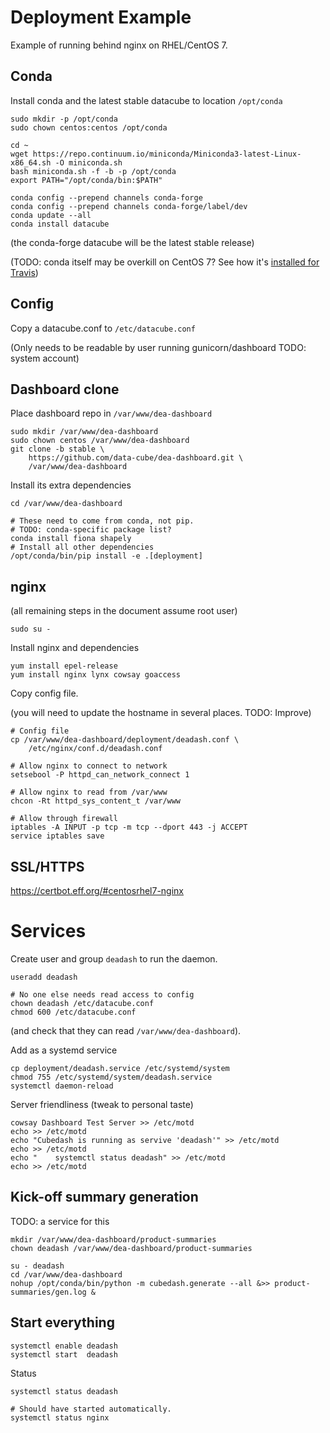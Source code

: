 
# Deployment Example

Example of running behind nginx on RHEL/CentOS 7.

## Conda

Install conda and the latest stable datacube to location `/opt/conda`
    
    sudo mkdir -p /opt/conda
    sudo chown centos:centos /opt/conda
    
    cd ~
    wget https://repo.continuum.io/miniconda/Miniconda3-latest-Linux-x86_64.sh -O miniconda.sh
    bash miniconda.sh -f -b -p /opt/conda
    export PATH="/opt/conda/bin:$PATH"
    
    conda config --prepend channels conda-forge
    conda config --prepend channels conda-forge/label/dev
    conda update --all
    conda install datacube

(the conda-forge datacube will be the latest stable release)

(TODO: conda itself may be overkill on CentOS 7? See how it's 
[installed for Travis](https://github.com/opendatacube/datacube-core/blob/develop/.travis.yml))
## Config

Copy a datacube.conf to `/etc/datacube.conf`

(Only needs to be readable by user running gunicorn/dashboard TODO: system account)

## Dashboard clone

Place dashboard repo in `/var/www/dea-dashboard`

    sudo mkdir /var/www/dea-dashboard
    sudo chown centos /var/www/dea-dashboard
    git clone -b stable \
        https://github.com/data-cube/dea-dashboard.git \
        /var/www/dea-dashboard
    
Install its extra dependencies

    cd /var/www/dea-dashboard
    
    # These need to come from conda, not pip.
    # TODO: conda-specific package list? 
    conda install fiona shapely
    # Install all other dependencies
    /opt/conda/bin/pip install -e .[deployment]

## nginx

(all remaining steps in the document assume root user)

    sudo su -
    
Install nginx and dependencies 

    yum install epel-release
    yum install nginx lynx cowsay goaccess
    
Copy config file. 

(you will need to update the hostname in several places. TODO: Improve)
 
    # Config file
    cp /var/www/dea-dashboard/deployment/deadash.conf \
        /etc/nginx/conf.d/deadash.conf
    
    # Allow nginx to connect to network
    setsebool -P httpd_can_network_connect 1
    
    # Allow nginx to read from /var/www
    chcon -Rt httpd_sys_content_t /var/www

    # Allow through firewall
    iptables -A INPUT -p tcp -m tcp --dport 443 -j ACCEPT
    service iptables save


## SSL/HTTPS

https://certbot.eff.org/#centosrhel7-nginx

# Services

Create user and group `deadash` to run the daemon.

    useradd deadash
    
    # No one else needs read access to config
    chown deadash /etc/datacube.conf
    chmod 600 /etc/datacube.conf
    
(and check that they can read `/var/www/dea-dashboard`).
 
Add as a systemd service

    cp deployment/deadash.service /etc/systemd/system
    chmod 755 /etc/systemd/system/deadash.service  
    systemctl daemon-reload
    
Server friendliness (tweak to personal taste)

    cowsay Dashboard Test Server >> /etc/motd
    echo >> /etc/motd
    echo "Cubedash is running as servive 'deadash'" >> /etc/motd
    echo >> /etc/motd
    echo "    systemctl status deadash" >> /etc/motd
    echo >> /etc/motd
    
## Kick-off summary generation

TODO: a service for this

    mkdir /var/www/dea-dashboard/product-summaries
    chown deadash /var/www/dea-dashboard/product-summaries
    
    su - deadash
    cd /var/www/dea-dashboard
    nohup /opt/conda/bin/python -m cubedash.generate --all &>> product-summaries/gen.log &


## Start everything

    systemctl enable deadash
    systemctl start  deadash

Status

    systemctl status deadash
    
    # Should have started automatically.
    systemctl status nginx

